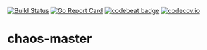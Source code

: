[![Build Status](https://travis-ci.org/SotirisAlfonsos/chaos-master.svg)](https://travis-ci.org/SotirisAlfonsos/chaos-master)
[![Go Report Card](https://goreportcard.com/badge/github.com/SotirisAlfonsos/chaos-master)](https://goreportcard.com/report/github.com/SotirisAlfonsos/chaos-master)
[![codebeat badge](https://codebeat.co/badges/ab1778ae-60c1-4b7d-aff6-a8f1eabbd2d5)](https://codebeat.co/projects/github-com-sotirisalfonsos-chaos-master-master)
[![codecov.io](https://codecov.io/github/SotirisAlfonsos/chaos-master/coverage.svg?branch=master)](https://codecov.io/github/SotirisAlfonsos/chaos-master?branch=master)

# chaos-master
